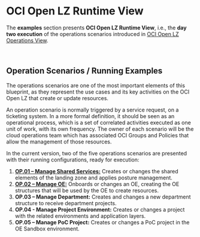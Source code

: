 # OCI Open LZ Runtime View

The **examples** section presents **OCI Open LZ Runtime View**, i.e., the **day two execution** of the operations scenarios introduced in [OCI Open LZ Operations View](../../design/OCI_Open_LZ.pdf).

&nbsp; 

## Operation Scenarios / Running Examples

The operations scenarios are one of the most important elements of this blueprint, as they represent the use cases and its key activities on the OCI Open LZ that create or update resources. 

An operation scenario is normally triggered by a service request, on a ticketing system. In a more formal definition, it should be seen as an operational process, which is a set of correlated activities executed as one unit of work, with its own frequency. The owner of each scenario will be the cloud operations team which has associated OCI Groups and Policies that allow the management of those resources. 

In the current version, two of the five operations scenarios are presented with their running configurations, ready for execution:
1. [**OP.01 – Manage Shared Services:**](shared/readme.md) Creates or changes the shared elements of the landing zone and applies posture management.
2. [**OP.02 – Manage OE:**](operating-entities/oe01/readme.md) Onboards or changes an OE, creating the OE structures that will be used by the OE to create resources.
3. **OP.03 – Manage Department:** Creates and changes a new department structure to receive department projects.
4. **OP.04 - Manage Project Environment:** Creates or changes a project with the related environments and application layers.
5. **OP.05 – Manage PoC Project:** Creates or changes a PoC project in the OE Sandbox environment.
